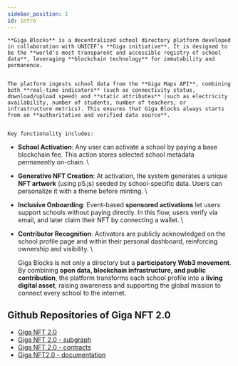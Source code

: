```yaml
---
sidebar_position: 1
id: intro
---
```


    **Giga Blocks** is a decentralized school directory platform developed in collaboration with UNICEF’s **Giga initiative**. It is designed to be the **world’s most transparent and accessible registry of school data**, leveraging **blockchain technology** for immutability and permanence.


    The platform ingests school data from the **Giga Maps API**, combining both **real-time indicators** (such as connectivity status, download/upload speed) and **static attributes** (such as electricity availability, number of students, number of teachers, or infrastructure metrics). This ensures that Giga Blocks always starts from an **authoritative and verified data source**.


    Key functionality includes:

* **School Activation**: Any user can activate a school by paying a base blockchain fee. This action stores selected school metadata permanently on-chain. \

* **Generative NFT Creation**: At activation, the system generates a unique **NFT artwork** (using p5.js) seeded by school-specific data. Users can personalize it with a theme before minting. \

* **Inclusive Onboarding**: Event-based **sponsored activations** let users support schools without paying directly. In this flow, users verify via email, and later claim their NFT by connecting a wallet. \

* **Contributor Recognition**: Activators are publicly acknowledged on the school profile page and within their personal dashboard, reinforcing ownership and visibility. \


    Giga Blocks is not only a directory but a **participatory Web3 movement**. By combining **open data, blockchain infrastructure, and public contribution**, the platform transforms each school profile into a **living digital asset**, raising awareness and supporting the global mission to connect every school to the internet.

## Github Repositories of Giga NFT 2.0

- [Giga NFT 2.0](https://github.com/giga-nft2-0/Giga_NFT_2.0)
- [Giga NFT 2.0 - subgraph](https://github.com/giga-nft2-0/Giga_NFT_2.0-subgraph)
- [Giga NFT 2.0 - contracts](https://github.com/giga-nft2-0/Giga_NFT_2.0-contracts)
- [Giga NFT2.0 - documentation](https://github.com/giga-nft2-0/Giga_Documentation)
